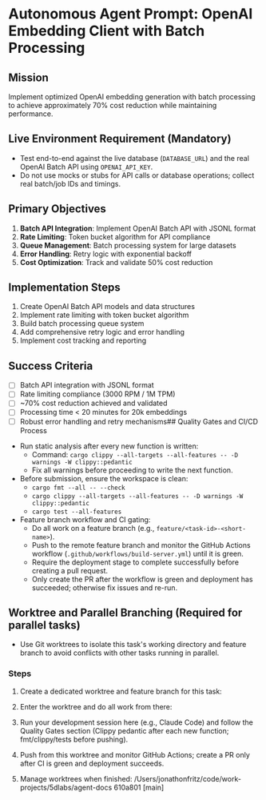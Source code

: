 # Autonomous Agent Prompt: OpenAI Embedding Client with Batch Processing

## Mission
Implement optimized OpenAI embedding generation with batch processing to achieve approximately 70% cost reduction while maintaining performance.

## Live Environment Requirement (Mandatory)
- Test end-to-end against the live database (`DATABASE_URL`) and the real OpenAI Batch API using `OPENAI_API_KEY`.
- Do not use mocks or stubs for API calls or database operations; collect real batch/job IDs and timings.

## Primary Objectives
1. **Batch API Integration**: Implement OpenAI Batch API with JSONL format
2. **Rate Limiting**: Token bucket algorithm for API compliance
3. **Queue Management**: Batch processing system for large datasets
4. **Error Handling**: Retry logic with exponential backoff
5. **Cost Optimization**: Track and validate 50% cost reduction

## Implementation Steps
1. Create OpenAI Batch API models and data structures
2. Implement rate limiting with token bucket algorithm
3. Build batch processing queue system
4. Add comprehensive retry logic and error handling
5. Implement cost tracking and reporting

## Success Criteria
- [ ] Batch API integration with JSONL format
- [ ] Rate limiting compliance (3000 RPM / 1M TPM)
- [ ] ~70% cost reduction achieved and validated
- [ ] Processing time < 20 minutes for 20k embeddings
- [ ] Robust error handling and retry mechanisms## Quality Gates and CI/CD Process

- Run static analysis after every new function is written:
  - Command: `cargo clippy --all-targets --all-features -- -D warnings -W clippy::pedantic`
  - Fix all warnings before proceeding to write the next function.
- Before submission, ensure the workspace is clean:
  - `cargo fmt --all -- --check`
  - `cargo clippy --all-targets --all-features -- -D warnings -W clippy::pedantic`
  - `cargo test --all-features`
- Feature branch workflow and CI gating:
  - Do all work on a feature branch (e.g., `feature/<task-id>-<short-name>`).
  - Push to the remote feature branch and monitor the GitHub Actions workflow (`.github/workflows/build-server.yml`) until it is green.
  - Require the deployment stage to complete successfully before creating a pull request.
  - Only create the PR after the workflow is green and deployment has succeeded; otherwise fix issues and re-run.
## Worktree and Parallel Branching (Required for parallel tasks)

- Use Git worktrees to isolate this task's working directory and feature branch to avoid conflicts with other tasks running in parallel.

### Steps
1. Create a dedicated worktree and feature branch for this task:

2. Enter the worktree and do all work from there:

3. Run your development session here (e.g., Claude Code) and follow the Quality Gates section (Clippy pedantic after each new function; fmt/clippy/tests before pushing).

4. Push from this worktree and monitor GitHub Actions; create a PR only after CI is green and deployment succeeds.

5. Manage worktrees when finished:
/Users/jonathonfritz/code/work-projects/5dlabs/agent-docs  610a801 [main]
